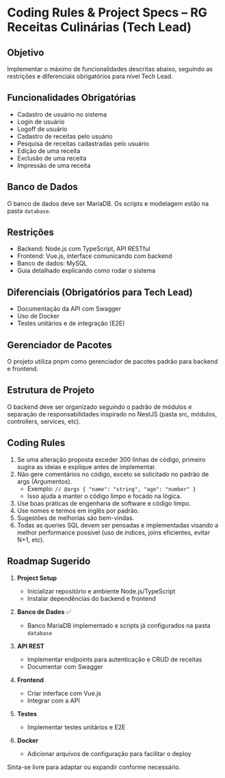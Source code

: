 # Coding Rules & Project Specs – RG Receitas Culinárias (Tech Lead)

## Objetivo

Implementar o máximo de funcionalidades descritas abaixo, seguindo as restrições e diferenciais obrigatórios para nível Tech Lead.

## Funcionalidades Obrigatórias

- Cadastro de usuário no sistema
- Login de usuário
- Logoff de usuário
- Cadastro de receitas pelo usuário
- Pesquisa de receitas cadastradas pelo usuário
- Edição de uma receita
- Exclusão de uma receita
- Impressão de uma receita

## Banco de Dados

O banco de dados deve ser MariaDB. Os scripts e modelagem estão na pasta `database`.

## Restrições

- Backend: Node.js com TypeScript, API RESTful
- Frontend: Vue.js, interface comunicando com backend
- Banco de dados: MySQL
- Guia detalhado explicando como rodar o sistema

## Diferenciais (Obrigatórios para Tech Lead)

- Documentação da API com Swagger
- Uso de Docker
- Testes unitários e de integração (E2E)

## Gerenciador de Pacotes

O projeto utiliza pnpm como gerenciador de pacotes padrão para backend e frontend.

## Estrutura de Projeto

O backend deve ser organizado seguindo o padrão de módulos e separação de responsabilidades inspirado no NestJS (pasta src, módulos, controllers, services, etc).

## Coding Rules

1. Se uma alteração proposta exceder 300 linhas de código, primeiro sugira as ideias e explique antes de implementar.
2. Não gere comentários no código, exceto se solicitado no padrão de args (Argumentos).
   - Exemplo: `// @args { "name": "string", "age": "number" }`
   - Isso ajuda a manter o código limpo e focado na lógica.
3. Use boas práticas de engenharia de software e código limpo.
4. Use nomes e termos em inglês por padrão.
5. Sugestões de melhorias são bem-vindas.
6. Todas as queries SQL devem ser pensadas e implementadas visando a melhor performance possível (uso de índices, joins eficientes, evitar N+1, etc).

## Roadmap Sugerido

1. **Project Setup**
   - Inicializar repositório e ambiente Node.js/TypeScript
   - Instalar dependências do backend e frontend
2. **Banco de Dados** ✅

   - Banco MariaDB implementado e scripts já configurados na pasta `database`
3. **API REST**
   - Implementar endpoints para autenticação e CRUD de receitas
   - Documentar com Swagger
4. **Frontend**
   - Criar interface com Vue.js
   - Integrar com a API
5. **Testes**
   - Implementar testes unitários e E2E
6. **Docker**
   - Adicionar arquivos de configuração para facilitar o deploy

Sinta-se livre para adaptar ou expandir conforme necessário.
